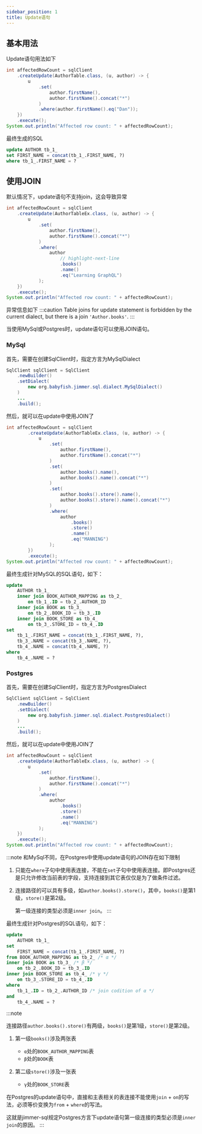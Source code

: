 ```yaml
---
sidebar_position: 1
title: Update语句
---
```


## 基本用法

Update语句用法如下

```java
int affectedRowCount = sqlClient
    .createUpdate(AuthorTable.class, (u, author) -> {
        u
            .set(
                author.firstName(), 
                author.firstName().concat("*")
            )
            .where(author.firstName().eq("Dan"));
    })
    .execute();
System.out.println("Affected row count: " + affectedRowCount);
```

最终生成的SQL

```sql
update AUTHOR tb_1_ 
set FIRST_NAME = concat(tb_1_.FIRST_NAME, ?) 
where tb_1_.FIRST_NAME = ?
```

## 使用JOIN

默认情况下，update语句不支持join，这会导致异常

```java
int affectedRowCount = sqlClient
    .createUpdate(AuthorTableEx.class, (u, author) -> {
        u
            .set(
                author.firstName(),
                author.firstName().concat("*")
            )
            .where(
                author
                    // highlight-next-line
                    .books()
                    .name()
                    .eq("Learning GraphQL")
            );
    })
    .execute();
System.out.println("Affected row count: " + affectedRowCount);
```

异常信息如下
:::caution
Table joins for update statement is forbidden by the current dialect, but there is a join `'Author.books'`.
:::

当使用MySql或Postgres时，update语句可以使用JOIN语句。

### MySql

首先，需要在创建SqlClient时，指定方言为MySqlDialect

```java
SqlClient sqlClient = SqlClient
    .newBuilder()
    .setDialect(
        new org.babyfish.jimmer.sql.dialect.MySqlDialect()
    )
    ...
    .build();
```

然后，就可以在update中使用JOIN了

```java
int affectedRowCount = sqlClient
        .createUpdate(AuthorTableEx.class, (u, author) -> {
            u
                .set(
                    author.firstName(), 
                    author.firstName().concat("*")
                )
                .set(
                    author.books().name(), 
                    author.books().name().concat("*")
                )
                .set(
                    author.books().store().name(), 
                    author.books().store().name().concat("*")
                )
                .where(
                    author
                        .books()
                        .store()
                        .name()
                        .eq("MANNING")
                );
        })
        .execute();
System.out.println("Affected row count: " + affectedRowCount);
```

最终生成针对MySQL的SQL语句，如下：

```sql
update 
    AUTHOR tb_1_ 
    inner join BOOK_AUTHOR_MAPPING as tb_2_ 
        on tb_1_.ID = tb_2_.AUTHOR_ID 
    inner join BOOK as tb_3_ 
        on tb_2_.BOOK_ID = tb_3_.ID 
    inner join BOOK_STORE as tb_4_ 
        on tb_3_.STORE_ID = tb_4_.ID 
set 
    tb_1_.FIRST_NAME = concat(tb_1_.FIRST_NAME, ?), 
    tb_3_.NAME = concat(tb_3_.NAME, ?), 
    tb_4_.NAME = concat(tb_4_.NAME, ?) 
where 
    tb_4_.NAME = ?
```

### Postgres

首先，需要在创建SqlClient时，指定方言为PostgresDialect

```java
SqlClient sqlClient = SqlClient
    .newBuilder()
    .setDialect(
        new org.babyfish.jimmer.sql.dialect.PostgresDialect()
    )
    ...
    .build();
```

然后，就可以在update中使用JOIN了

```java
int affectedRowCount = sqlClient
    .createUpdate(AuthorTableEx.class, (u, author) -> {
        u
            .set(
                author.firstName(),
                author.firstName().concat("*")
            )
            .where(
                author
                    .books()
                    .store()
                    .name()
                    .eq("MANNING")
            );
    })
    .execute();
System.out.println("Affected row count: " + affectedRowCount);
```

:::note
和MySql不同，在Postgres中使用update语句的JOIN存在如下限制

1. 只能在`where`子句中使用表连接，不能在`set`子句中使用表连接。即Postgres还是只允许修改当前表的字段，支持连接到其它表仅仅是为了做条件过滤。

2. 连接路径的可以具有多级，如`author.books().store()`，其中，`books()`是第1级，`store()`是第2级。

    第一级连接的类型必须是`inner join`。
:::

最终生成针对Postgres的SQL语句，如下：

```sql
update 
    AUTHOR tb_1_ 
set 
    FIRST_NAME = concat(tb_1_.FIRST_NAME, ?) 
from BOOK_AUTHOR_MAPPING as tb_2_ /* α */
inner join BOOK as tb_3_ /* β */
    on tb_2_.BOOK_ID = tb_3_.ID 
inner join BOOK_STORE as tb_4_ /* γ */
    on tb_3_.STORE_ID = tb_4_.ID 
where 
    tb_1_.ID = tb_2_.AUTHOR_ID /* join codition of α */
and 
    tb_4_.NAME = ?
```

:::note

连接路径`author.books().store()`有两级，`books()`是第1级，`store()`是第2级。

1. 第一级`books()`涉及两张表
    - `α`处的`BOOK_AUTHOR_MAPPING`表
    - `β`处的`BOOK`表

2. 第二级`store()`涉及一张表
    - `γ`处的`BOOK_STORE`表

在Postgres的update语句中，直接和主表相关的表连接不能使用`join` + `on`的写法，必须等价变换为`from` + `where`的写法。

这就是jimmer-sql规定Postgres方言下update语句第一级连接的类型必须是`inner join`的原因。
:::